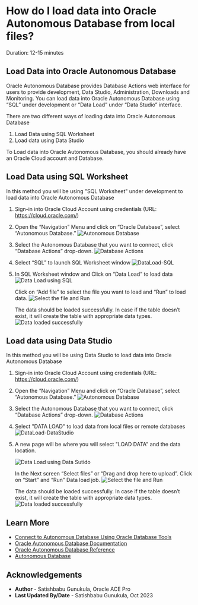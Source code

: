 # How do I load data into Oracle Autonomous Database from local files?

Duration: 12-15 minutes

## Load Data into Oracle Autonomous Database

Oracle Autonomous Database provides Database Actions web interface for users to provide development, Data Studio, Administration, Downloads and Monitoring. 
You can load data into Oracle Autonomous Database using “SQL” under development or “Data Load” under “Data Studio” interface.

There are two different ways of loading data into Oracle Autonomous Database 

1. Load Data using SQL Worksheet
2. Load data using Data Studio 

To Load data into Oracle Autonomous Database, you should already have an Oracle Cloud account and Database.  

## Load Data using SQL Worksheet
In this method you will be using "SQL Worksheet" under development to load data into Oracle Autonomous Database

1.	Sign-in into Oracle Cloud Account using credentials (URL: https://cloud.oracle.com/)

2.	Open the “Navigation” Menu and click on “Oracle Database”, select “Autonomous Database.”
![ Autonomous Database](images/pic2-adb-navigation.png)

3.  Select the Autonomous Database that you want to connect, click “Database Actions” drop-down.
    ![ Database Actions](images/pic3-1-adb-actions.PNG)

4. Select “SQL” to launch SQL Worksheet window
    ![ DataLoad-SQL](images/pic4-adb-sqlworksheet.PNG) 

5.	In SQL Worksheet window and Click on “Data Load” to load data 
    ![ Data Load using SQL](images/pic5-1-dataload.png)

    Click on “Add file” to select the file you want to load and “Run” to load data.
    ![ Select the file and Run](images/pic5-2-addfile.png)

    The data should be loaded successfully. In case if the table doesn’t exist, it will create the table with appropriate data types.
    ![ Data loaded successfully](images/pic5-3-dataloaded.png)

## Load data using Data Studio 
In this method you will be using  Data Studio to load data into Oracle Autonomous Database

1.	Sign-in into Oracle Cloud Account using credentials (URL: https://cloud.oracle.com/)

2.	Open the “Navigation” Menu and click on “Oracle Database”, select “Autonomous Database.”
![ Autonomous Database](images/pic2-adb-navigation.png)

3.  Select the Autonomous Database that you want to connect, click “Database Actions” drop-down.
    ![ Database Actions](images/pic3-2-adb-actions.PNG) 

4. Select "DATA LOAD" to load data from local files or remote databases
    ![ DataLoad-DataStudio](images/pic41-adb-dataload.PNG) 

5.	A new page will be where you will select "LOAD DATA" and the data location. 

    ![ Data Load using Data Sutido](images/pic5-4-dataload-file.png)
    
    In the Next screen “Select files” or “Drag and drop here to upload”. Click on “Start” and “Run” Data load job.
    ![ Select the file and Run](images/pic5-5-selectfiles.png)

    The data should be loaded successfully. In case if the table doesn’t exist, it will create the table with appropriate data types.
    ![ Data loaded successfully](images/pic5-6-loadsuccess.png)

## Learn More

* [Connect to Autonomous Database Using Oracle Database Tools](https://docs.oracle.com/en/cloud/paas/autonomous-database/adbsa/connect-tools.html#GUID-CF6C7E1B-D0D4-4641-BADA-5C57DEA7C73B)
* [Oracle Autonomous Database Documentation](https://docs.oracle.com/en/cloud/paas/autonomous-database/shared/index.html)
* [Oracle Autonomous Database Reference](https://www.oracleracexpert.com/search/label/Autonomous%20Database)
* [Autonomous Database](https://www.oracle.com/autonomous-database/)

## Acknowledgements

* **Author** - Satishbabu Gunukula, Oracle ACE Pro
* **Last Updated By/Date** - Satishbabu Gunukula,  Oct 2023
